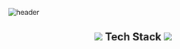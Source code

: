 ![header](https://capsule-render.vercel.app/api?type=slice&color=87ceaf&height=300&section=header&text=HanGyul%20Kang&fontSize=90)
<br>
<h2 align="center">
    <img src="https://img.icons8.com/external-parzival-1997-outline-color-parzival-1997/25/000000/external-technology-renewable-energy-parzival-1997-outline-color-parzival-1997.png"/>
        Tech Stack
    <img src="https://img.icons8.com/external-parzival-1997-outline-color-parzival-1997/25/000000/external-technology-renewable-energy-parzival-1997-outline-color-parzival-1997.png"/>
</h2>

<div align="center">
<img src="https://img.shields.io/badge/GitHub-181717?logo=GitHub&style=flat-square&logoColor=white" alt="">
</div>

<div align="center">
<img src="https://img.shields.io/badge/Java-007396?logo=java&style=flat-square&logoColor=white" alt="">
<img src="https://img.shields.io/badge/JavaScript-F7DF1E?logo=javascript&style=flat-square&logoColor=white" alt="">
<img src="https://img.shields.io/badge/HTML5-E34F26?logo=html5&style=flat-square&logoColor=white" alt="">
<img src="https://img.shields.io/badge/Oracle-F80000?logo=Oracle&style=flat-square&logoColor=white" alt="">
</div>

<div align="center">
<img src="https://img.shields.io/badge/Spring-6DB33F?logo=Spring&style=flat-square&logoColor=white" alt="">
<img src="https://img.shields.io/badge/SpringBoot-6DB33F?logo=SpringBoot&style=flat-square&logoColor=white" alt="">
</div>
